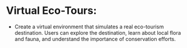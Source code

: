 # Virtual Eco-Tours:
 - Create a virtual environment that simulates a real eco-tourism destination. Users can explore the destination, learn about local flora and fauna, and understand the importance of conservation efforts.
